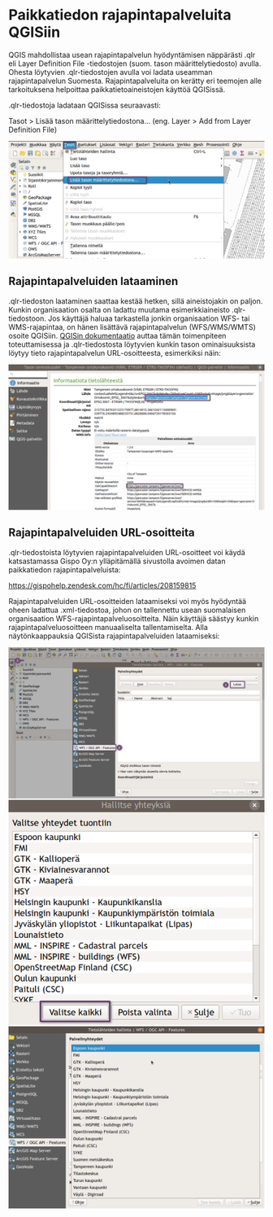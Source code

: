 # Paikkatiedon rajapintapalveluita QGISiin
QGIS mahdollistaa usean rajapintapalvelun hyödyntämisen näppärästi .qlr eli Layer Definition File -tiedostojen (suom. tason määrittelytiedosto) avulla. Ohesta löytyvien .qlr-tiedostojen avulla voi ladata useamman rajapintapalvelun Suomesta. Rajapintapalveluita on kerätty eri teemojen alle tarkoituksena helpoittaa paikkatietoaineistojen käyttöä QGISissä.

.qlr-tiedostoja ladataan QGISissa seuraavasti:

Tasot > Lisää tason määrittelytiedostona... (eng. Layer > Add from Layer Definition File)

![qlr-tiedoston lataaminen](/rajapintapalvelut/qlr_tiedostot.png?raw=true "qlr-tiedoston lataaminen")

## Rajapintapalveluiden lataaminen
.qlr-tiedoston laataminen saattaa kestää hetken, sillä aineistojakin on paljon. Kunkin organisaation osalta on ladattu muutama esimerkkiaineisto .qlr-tiedostoon. Jos käyttäjä haluaa tarkastella jonkin organisaation WFS- tai WMS-rajapintaa, on hänen lisättävä rajapintapalvelun (WFS/WMS/WMTS) osoite QGISiin. [QGISin dokumentaatio](https://docs.qgis.org/3.10/en/docs/user_manual/working_with_ogc/ogc_client_support.html#wfs-and-wfs-t-client) auttaa tämän toimenpiteen toteuttamisessa ja .qlr-tiedostosta löytyvien kunkin tason ominaisuuksista löytyy tieto rajapintapalvelun URL-osoitteesta, esimerkiksi näin:

![rajapintapalvelun URL-osoitteen tunnistaminen](/rajapintapalvelut/rajapintapalvelut_ominaisuudet.png?raw=true "rajapintapalvelun URL-osoitteen tunnistaminen")


## Rajapintapalveluiden URL-osoitteita
.qlr-tiedostoista löytyvien rajapintapalveluiden URL-osoitteet voi käydä katsastamassa Gispo Oy:n ylläpitämällä sivustolla avoimen datan paikkatiedon rajapintapalveluista:

https://gispohelp.zendesk.com/hc/fi/articles/208159815

Rajapintapalveluiden URL-osoitteiden lataamiseksi voi myös hyödyntää oheen ladattua .xml-tiedostoa, johon on tallennettu usean suomalaisen organisaation WFS-rajapintapalveluosoitteita. Näin käyttäjä säästyy kunkin rajapintapalveluosoitteen manuaaliselta tallentamiselta. Alla näytönkaappauksia QGISista rajapintapalveluiden lataamiseksi:

![Avataan tietolähteiden hallinta](/rajapintapalvelut/img/1_lataa_wfs_rajapinnat.png?raw=true "Avataan tietolähteiden hallinta")
![Valitaan haluamamme yhteydet](/rajapintapalvelut/img/2_lataa_wfs_rajapinnat.png?raw=true "Valitaan haluamamme yhteydet")
![Ladatut rajapinnat](/rajapintapalvelut/img/3_lataa_wfs_rajapinnat.png?raw=true "Ladatut rajapinnat")




